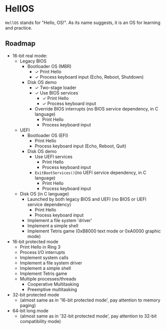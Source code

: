 # HellOS

`HellOS` stands for "Hello, OS!". As its name suggests, it is an OS for learning and practice.

## Roadmap

* 16-bit real mode:
    * Legacy BIOS
        * Bootloader OS (MBR)
            * ✓ Print Hello 
            * ✓ Process keyboard input (Echo, Reboot, Shutdown)
        * Disk OS demo
            * ✓ Two-stage loader
            * ✓ Use BIOS services
                * ✓ Print Hello
                * ✓ Process keyboard input
            * Override BIOS interrupts (no BIOS service dependency, in C language)
                * Print Hello
                * Process keyboard input
    * UEFI
        * Bootloader OS (EFI)
            * Print Hello
            * Process keyboard input (Echo, Reboot, Quit)
        * Disk OS demo
            * Use UEFI services
                * Print Hello
                * Process keyboard input
            * `ExitBootServices()`(no UEFI service dependency, in C language)
                * Print Hello
                * Process keyboard input
    * Disk OS (in C language)
        * Launched by both legacy BIOS and UEFI (no BIOS or UEFI service dependency)
            * Print Hello
            * Process keyboard input
        * Implement a file system 'driver'
        * Implement a simple shell
        * Implement Tetris game (0xB8000 text mode or 0xA0000 graphic mode)
* 16-bit protected mode
    * Print Hello in Ring 3
    * Process I/O interrupts
    * Implement system calls
    * Implement a file system driver
    * Implement a simple shell
    * Implement Tetris game
    * Multiple processes/threads
        * Cooperative Multitasking
        * Preemptive multitasking
* 32-bit protected mode
    * (almost same as in '16-bit protected mode', pay attention to memory paging)
* 64-bit long mode
    * (almost same as in '32-bit protected mode', pay attention to 32-bit compatibility mode)

